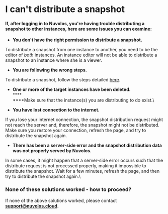 # I can't distribute a snapshot

#### If, after logging in to Nuvolos, you're having trouble distributing a snapshot to other instances, here are some issues you can examine:

* **You don't have the right permission to distribute a snapshot.**

To distribute a snapshot from one instance to another, you need to be the editor of _both_ instances. An instance editor will not be able to distribute a snapshot to an instance where she is a viewer.

* **You are following the wrong steps.**

To distribute a snapshot, follow the steps detailed [here](../../getting-started/distribute-objects-in-nuvolos/).

* **One or more of the target instances have been deleted.**\
  ****\
  ****Make sure that the instance(s) you are distributing to do exist.\

* **You have lost connection to the internet.**

If you lose your internet connection, the snapshot distribution request might not reach the server and, therefore,  the snapshot might not be distributed. Make sure you restore your connection,  refresh the page, and try to distribute the snapshot again.

* **There has been a server-side error and the snapshot distribution data was not properly served by Nuvolos.**

In some cases, it might happen that a server-side error occurs such that the distribute request is not processed properly, making it impossible to distribute the snapshot. Wait for a few minutes, refresh the page, and then try to distribute the snapshot again.\


### None of these solutions worked - how to proceed?

If none of the above solutions worked, please contact [**support@nuvolos.cloud**](mailto:support@nuvolos.cloud)**.**
